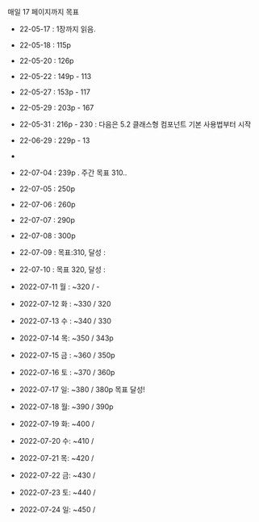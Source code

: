 매일 17 페이지까지 목표


- 22-05-17 : 1장까지 읽음.
- 22-05-18 : 115p
- 22-05-20 : 126p
- 22-05-22 : 149p - 113
- 22-05-27 : 153p - 117
- 22-05-29 : 203p - 167
- 22-05-31 : 216p - 230 : 다음은 5.2 클래스형 컴포넌트 기본 사용법부터 시작
- 22-06-29 : 229p - 13
- 
- 22-07-04 : 239p . 주간 목표 310..
- 22-07-05 : 250p
- 22-07-06 : 260p
- 22-07-07 : 290p
- 22-07-08 : 300p
- 22-07-09 : 목표:310, 달성 :
- 22-07-10 : 목표 320, 달성 : 


- 2022-07-11 월 : ~320 / - 
- 2022-07-12 화 : ~330 / 320
- 2022-07-13 수 : ~340 /  330
- 2022-07-14 목: ~350 /  343p
- 2022-07-15 금 : ~360 /  350p
- 2022-07-16 토 : ~370 /  360p
- 2022-07-17 일: ~380 / 380p 목표 달성!


- 2022-07-18 월: ~390 / 390p
- 2022-07-19 화: ~400 / 
- 2022-07-20 수: ~410 / 
- 2022-07-21 목: ~420 / 
- 2022-07-22 금: ~430 / 
- 2022-07-23 토: ~440 / 
- 2022-07-24 일: ~450 / 


